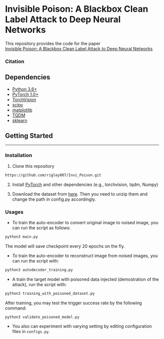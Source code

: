 # Invisible Poison: A Blackbox Clean Label Attack to Deep Neural Networks

This repository provides the code for the paper 
<br>
[Invisible Poison: A Blackbox Clean Label Attack to Deep Neural Networks](http://)
<br>

### Citation

## Dependencies
* [Python 3.6+ ](https://www.python.org)
* [PyTorch 1.0+](http://pytorch.org)
* [TorchVision](https://www.python.org)
* [scipy](https://www.scipy.org)
* [matplotlib](https://matplotlib.org/#)
* [TQDM](https://github.com/tqdm/tqdm)
* [sklearn](http://scikit-learn.github.io/stable)

## Getting Started
---

### Installation 

1. Clone this repository
```bash
https://github.com/rigley007/Invi_Poison.git
```

2. Install [PyTorch](http://pytorch.org) and other dependencies (e.g., torchvision, tqdm, Numpy)

3. Download the dataset from [here](https://drive.google.com/file/d/1NrEOREa3FtQ1TTLAUtQQEuSU_PPHMXs4/view?usp=sharing). Then you need to unzip them and change the path in config.py accordingly.

### Usages
+ To train the auto-encoder to convert original image to noised image, you can run the script as follows:
```bash
python3 main.py
```
The model will save checkpoint every 20 epochs on the fly.

+ To train the auto-encoder to reconstruct image from noised images, you can run the script with:
```bash
python3 autodecoder_training.py
```

+ A train the target model with poisoned data injected (demostration of the attack), run the script with:
```bash
python3 training_with_poisoned_dataset.py
```
After training, you may test the trigger success rate by the following command:
```bash
python3 validate_poisoned_model.py
```

+ You also can experiment with varying setting by editing configuration files in `configs.py`. 
